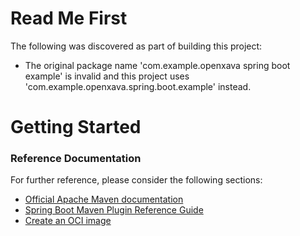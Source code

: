 # Read Me First
The following was discovered as part of building this project:

* The original package name 'com.example.openxava spring boot example' is invalid and this project uses 'com.example.openxava.spring.boot.example' instead.

# Getting Started

### Reference Documentation
For further reference, please consider the following sections:

* [Official Apache Maven documentation](https://maven.apache.org/guides/index.html)
* [Spring Boot Maven Plugin Reference Guide](https://docs.spring.io/spring-boot/docs/2.7.12/maven-plugin/reference/html/)
* [Create an OCI image](https://docs.spring.io/spring-boot/docs/2.7.12/maven-plugin/reference/html/#build-image)

